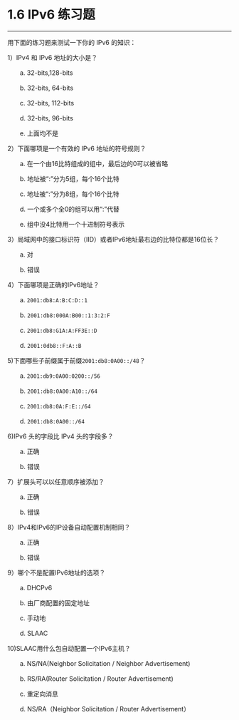 # 1.6 IPv6 练习题
-----

用下面的练习题来测试一下你的 IPv6 的知识：

1）IPv4 和 IPv6 地址的大小是？

　　a. 32-bits,128-bits

　　b. 32-bits, 64-bits

　　c. 32-bits, 112-bits

　　d. 32-bits, 96-bits

　　e. 上面均不是

2）下面哪项是一个有效的 IPv6 地址的符号规则？

　　a. 在一个由16比特组成的组中，最后边的0可以被省略

　　b. 地址被“:”分为5组，每个16个比特

　　c. 地址被“:”分为8组，每个16个比特

　　d. 一个或多个全0的组可以用“:”代替

　　e. 组中没4比特用一个十进制符号表示

3）局域网中的接口标识符（IID）或者IPv6地址最右边的比特位都是16位长？

　　a. 对

　　b. 错误

4）下面哪项是正确的IPv6地址？

　　a. ```2001:db8:A:B:C:D::1```

　　b. ```2001:db8:000A:B00::1:3:2:F```

　　c. ```2001:db8:G1A:A:FF3E::D```

　　d. ```2001:0db8::F:A::B```

5)下面哪些子前缀属于前缀```2001:db8:0A00::/48```？

　　a. ```2001:db9:0A00:0200::/56```

　　b. ```2001:db8:0A00:A10::/64```

　　c. ```2001:db8:0A:F:E::/64```

　　d. ```2001:db8:0A00::/64```

6)IPv6 头的字段比 IPv4 头的字段多？

　　a. 正确

　　b. 错误

7）扩展头可以以任意顺序被添加？

　　a. 正确

　　b. 错误

8）IPv4和IPv6的IP设备自动配置机制相同？

　　a. 正确

　　b. 错误

9）哪个不是配置IPv6地址的选项？

　　a. DHCPv6

　　b. 由厂商配置的固定地址

　　c. 手动地

　　d. SLAAC

10)SLAAC用什么包自动配置一个IPv6主机？

　　a. NS/NA(Neighbor Solicitation / Neighbor Advertisement)

　　b. RS/RA(Router Solicitation / Router Advertisement)

　　c. 重定向消息

　　d. NS/RA（Neighbor Solicitation / Router Advertisement）